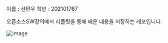 이름 : 선민우
학번 : 202101767

오픈소스SW강의에서 리플릿을 통해 배운 내용을 저장하는 레포입니다.

![image](https://github.com/SunMinWoo02/origin/assets/170794273/20c19183-0ea9-45ac-873c-2cfb6e9d32d0)


